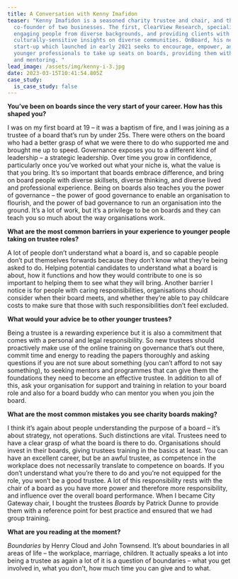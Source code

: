 ```yaml
---
title: A Conversation with Kenny Imafidon
teaser: "Kenny Imafidon is a seasoned charity trustee and chair, and the
  co-founder of two businesses. The first, ClearView Research, specialises in
  engaging people from diverse backgrounds, and providing clients with
  culturally-sensitive insights on diverse communities. OnBoard, his new
  start-up which launched in early 2021 seeks to encourage, empower, and equip
  younger professionals to take up seats on boards, providing them with training
  and mentoring. "
lead_image: /assets/img/kenny-i-3.jpg
date: 2023-03-15T10:41:54.805Z
case_study:
  is_case_study: false
---
```

**You’ve been on boards since the very start of your career. How has this shaped you?**

I was on my first board at 19 – it was a baptism of fire, and I was joining as a trustee of a board that’s run by under 25s. There were others on the board who had a better grasp of what we were there to do who supported me and brought me up to speed. Governance exposes you to a different kind of leadership – a strategic leadership. Over time you grow in confidence, particularly once you’ve worked out what your niche is, what the value is that you bring. It’s so important that boards embrace difference, and bring on board people with diverse skillsets, diverse thinking, and diverse lived and professional experience. Being on boards also teaches you the power of governance – the power of good governance to enable an organisation to flourish, and the power of bad governance to run an organisation into the ground. It’s a lot of work, but it’s a privilege to be on boards and they can teach you so much about the way organisations work.

**What are the most common barriers in your experience to younger people taking on trustee roles?**

A lot of people don’t understand what a board is, and so capable people don’t put themselves forwards because they don’t know what they’re being asked to do. Helping potential candidates to understand what a board is about, how it functions and how they would contribute to one is so important to helping them to see what they will bring. Another barrier I notice is for people with caring responsibilities, organisations should consider when their board meets, and whether they’re able to pay childcare costs to make sure that those with such responsibilities don’t feel excluded.

**What would your advice be to other younger trustees?**

Being a trustee is a rewarding experience but it is also a commitment that comes with a personal and legal responsibility. So new trustees should proactively make use of the online training on governance that’s out there, commit time and energy to reading the papers thoroughly and asking questions if you are not sure about something (you can’t afford to not say something), to seeking mentors and programmes that can give them the foundations they need to become an effective trustee. In addition to all of this, ask your organisation for support and training in relation to your board role and also for a board buddy who can mentor you when you join the board.

**What are the most common mistakes you see charity boards making?**

I think it’s again about people understanding the purpose of a board – it’s about strategy, not operations. Such distinctions are vital. Trustees need to have a clear grasp of what the board is there to do. Organisations should invest in their boards, giving trustees training in the basics at least. You can have an excellent career, but be an awful trustee, as competence in the workplace does not necessarily translate to competence on boards. If you don’t understand what you’re there to do and you're not equipped for the role, you won’t be a good trustee. A lot of this responsibility rests with the chair of a board as you have more power and therefore more responsibility, and influence over the overall board performance. When I became City Gateway chair, I bought the trustees *Boards* by Patrick Dunne to provide them with a reference point for best practice and ensured that we had group training.

**What are you reading at the moment?**

*Boundaries* by Henry Cloud and John Townsend. It’s about boundaries in all areas of life – the workplace, marriage, children. It actually speaks a lot into being a trustee as again a lot of it is a question of boundaries – what you get involved in, what you don’t, how much time you can give and to what.